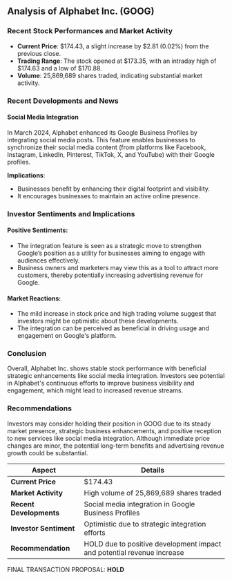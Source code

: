 ## Analysis of Alphabet Inc. (GOOG)

### Recent Stock Performances and Market Activity
- **Current Price**: $174.43, a slight increase by $2.81 (0.02%) from the previous close.
- **Trading Range**: The stock opened at $173.35, with an intraday high of $174.63 and a low of $170.88.
- **Volume**: 25,869,689 shares traded, indicating substantial market activity.

### Recent Developments and News

#### Social Media Integration
In March 2024, Alphabet enhanced its Google Business Profiles by integrating social media posts. This feature enables businesses to synchronize their social media content (from platforms like Facebook, Instagram, LinkedIn, Pinterest, TikTok, X, and YouTube) with their Google profiles.

**Implications**:
- Businesses benefit by enhancing their digital footprint and visibility.
- It encourages businesses to maintain an active online presence.

### Investor Sentiments and Implications

#### Positive Sentiments:
- The integration feature is seen as a strategic move to strengthen Google’s position as a utility for businesses aiming to engage with audiences effectively.
- Business owners and marketers may view this as a tool to attract more customers, thereby potentially increasing advertising revenue for Google.

#### Market Reactions:
- The mild increase in stock price and high trading volume suggest that investors might be optimistic about these developments. 
- The integration can be perceived as beneficial in driving usage and engagement on Google's platform.

### Conclusion
Overall, Alphabet Inc. shows stable stock performance with beneficial strategic enhancements like social media integration. Investors see potential in Alphabet's continuous efforts to improve business visibility and engagement, which might lead to increased revenue streams.

### Recommendations
Investors may consider holding their position in GOOG due to its steady market presence, strategic business enhancements, and positive reception to new services like social media integration. Although immediate price changes are minor, the potential long-term benefits and advertising revenue growth could be substantial.

| **Aspect**                   | **Details**                                                                |
|------------------------------|----------------------------------------------------------------------------|
| **Current Price**            | $174.43                                                                    |
| **Market Activity**          | High volume of 25,869,689 shares traded                                    |
| **Recent Developments**      | Social media integration in Google Business Profiles                       |
| **Investor Sentiment**       | Optimistic due to strategic integration efforts                            |
| **Recommendation**           | HOLD due to positive development impact and potential revenue increase     |

FINAL TRANSACTION PROPOSAL: **HOLD**